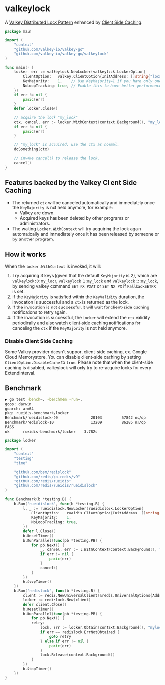 # valkeylock

A [Valkey Distributed Lock Pattern](https://redis.io/docs/reference/patterns/distributed-locks/) enhanced by [Client Side Caching](https://redis.io/docs/manual/client-side-caching/).

```go
package main

import (
	"context"
	"github.com/valkey-io/valkey-go"
	"github.com/valkey-io/valkey-go/valkeylock"
)

func main() {
	locker, err := valkeylock.NewLocker(valkeylock.LockerOption{
		ClientOption:   valkey.ClientOption{InitAddress: []string{"localhost:6379"}},
		KeyMajority:    1,    // Use KeyMajority=1 if you have only one Valkey instance. Also make sure that all your `Locker`s share the same KeyMajority.
		NoLoopTracking: true, // Enable this to have better performance if all your Valkey are >= 7.0.5.
	})
	if err != nil {
		panic(err)
	}
	defer locker.Close()

	// acquire the lock "my_lock"
	ctx, cancel, err := locker.WithContext(context.Background(), "my_lock")
	if err != nil {
		panic(err)
	}

	// "my_lock" is acquired. use the ctx as normal.
	doSomething(ctx)

	// invoke cancel() to release the lock.
	cancel()
}
```

## Features backed by the Valkey Client Side Caching
* The returned `ctx` will be canceled automatically and immediately once the `KeyMajority` is not held anymore, for example:
  * Valkey are down.
  * Acquired keys has been deleted by other programs or administrators.
* The waiting `Locker.WithContext` will try acquiring the lock again automatically and immediately once it has been released by someone or by another program.

## How it works

When the `locker.WithContext` is invoked, it will:

1. Try acquiring 3 keys (given that the default `KeyMajority` is 2), which are `valkeylock:0:my_lock`, `valkeylock:1:my_lock` and `valkeylock:2:my_lock`, by sending valkey command `SET NX PXAT` or `SET NX PX` if `FallbackSETPX` is set.
2. If the `KeyMajority` is satisfied within the `KeyValidity` duration, the invocation is successful and a `ctx` is returned as the lock.
3. If the invocation is not successful, it will wait for client-side caching notifications to retry again.
4. If the invocation is successful, the `Locker` will extend the `ctx` validity periodically and also watch client-side caching notifications for canceling the `ctx` if the `KeyMajority` is not held anymore.

### Disable Client Side Caching

Some Valkey provider doesn't support client-side caching, ex. Google Cloud Memorystore.
You can disable client-side caching by setting `ClientOption.DisableCache` to `true`.
Please note that when the client-side caching is disabled, valkeylock will only try to re-acquire locks for every ExtendInterval.

## Benchmark

```bash
▶ go test -bench=. -benchmem -run=.
goos: darwin
goarch: arm64
pkg: rueidis-benchmark/locker
Benchmark/rueidislock-10         	   20103	     57842 ns/op	    1849 B/op	      29 allocs/op
Benchmark/redislock-10           	   13209	     86285 ns/op	    8083 B/op	     225 allocs/op
PASS
ok  	rueidis-benchmark/locker	3.782s
```

```go
package locker

import (
	"context"
	"testing"
	"time"

	"github.com/bsm/redislock"
	"github.com/redis/go-redis/v9"
	"github.com/redis/rueidis"
	"github.com/redis/rueidis/rueidislock"
)

func Benchmark(b *testing.B) {
	b.Run("rueidislock", func(b *testing.B) {
		l, _ := rueidislock.NewLocker(rueidislock.LockerOption{
			ClientOption:   rueidis.ClientOption{InitAddress: []string{"127.0.0.1:6379"}},
			KeyMajority:    1,
			NoLoopTracking: true,
		})
		defer l.Close()
		b.ResetTimer()
		b.RunParallel(func(pb *testing.PB) {
			for pb.Next() {
				_, cancel, err := l.WithContext(context.Background(), "mylock")
				if err != nil {
					panic(err)
				}
				cancel()
			}
		})
		b.StopTimer()
	})
	b.Run("redislock", func(b *testing.B) {
		client := redis.NewUniversalClient(&redis.UniversalOptions{Addrs: []string{"127.0.0.1:6379"}})
		locker := redislock.New(client)
		defer client.Close()
		b.ResetTimer()
		b.RunParallel(func(pb *testing.PB) {
			for pb.Next() {
			retry:
				lock, err := locker.Obtain(context.Background(), "mylock", time.Minute, nil)
				if err == redislock.ErrNotObtained {
					goto retry
				} else if err != nil {
					panic(err)
				}
				lock.Release(context.Background())
			}
		})
		b.StopTimer()
	})
}
```